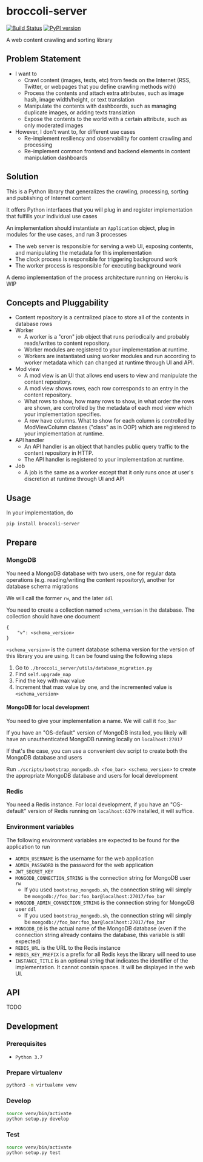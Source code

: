 # broccoli-server
[![Build Status](https://travis-ci.org/k-t-corp/broccoli-server.svg?branch=master)](https://travis-ci.org/k-t-corp/broccoli-server)
[![PyPI version](https://badge.fury.io/py/broccoli-server.svg)](https://badge.fury.io/py/broccoli-server)

A web content crawling and sorting library

## Problem Statement
* I want to
    * Crawl content (images, texts, etc) from feeds on the Internet (RSS, Twitter, or webpages that you define crawling methods with)
    * Process the contents and attach extra attributes, such as image hash, image width/height, or text translation
    * Manipulate the contents with dashboards, such as managing duplicate images, or adding texts translation
    * Expose the contents to the world with a certain attribute, such as only moderated images
* However, I don't want to, for different use cases
    * Re-implement resiliency and observability for content crawling and processing
    * Re-implement common frontend and backend elements in content manipulation dashboards

## Solution
This is a Python library that generalizes the crawling, processing, sorting and publishing of Internet content

It offers Python interfaces that you will plug in and register implementation that fulfills your individual use cases

An implementation should instantiate an `Application` object, plug in modules for the use cases, and run 3 processes

* The web server is responsible for serving a web UI, exposing contents, and manipulating the metadata for this implementation
* The clock process is responsible for triggering background work
* The worker process is responsible for executing background work

A demo implementation of the process architecture running on Heroku is WIP

## Concepts and Pluggability
* Content repository is a centralized place to store all of the contents in database rows
* Worker
    * A worker is a "cron" job object that runs periodically and probably reads/writes to content repository.
    * Worker modules are registered to your implementation at runtime.
    * Workers are instantiated using worker modules and run according to worker metadata which can changed at runtime through UI and API.
* Mod view
    * A mod view is an UI that allows end users to view and manipulate the content repository.
    * A mod view shows rows, each row corresponds to an entry in the content repository.
    * What rows to show, how many rows to show, in what order the rows are shown, are controlled by the metadata of each mod view which your implementation specifies.
    * A row have columns. What to show for each column is controlled by ModViewColumn classes ("class" as in OOP) which are registered to your implementation at runtime.
* API handler
    * An API handler is an object that handles public query traffic to the content repository in HTTP.
    * The API handler is registered to your implementation at runtime.
* Job
    * A job is the same as a worker except that it only runs once at user's discretion at runtime through UI and API

## Usage
In your implementation, do

```bash
pip install broccoli-server
```

## Prepare

### MongoDB
You need a MongoDB database with two users, one for regular data operations (e.g. reading/writing the content repository), another for database schema migrations

We will call the former `rw`, and the later `ddl`

You need to create a collection named `schema_version` in the database. The collection should have one document

```
{
    "v": <schema_version>
}
```

`<schema_version>` is the current database schema version for the version of this library you are using. It can be found using the following steps
1. Go to `./broccoli_server/utils/database_migration.py`
2. Find `self.upgrade_map`
3. Find the key with max value
4. Increment that max value by one, and the incremented value is `<schema_version>`

#### MongoDB for local development
You need to give your implementation a name. We will call it `foo_bar`

If you have an "OS-default" version of MongoDB installed, you likely will have an unauthenticated MongoDB running locally on `localhost:27017`

If that's the case, you can use a convenient dev script to create both the MongoDB database and users

Run `./scripts/bootstrap_mongodb.sh <foo_bar> <schema_version>` to create the appropriate MongoDB database and users for local development

### Redis
You need a Redis instance. For local development, if you have an "OS-default" version of Redis running on `localhost:6379` installed, it will suffice.

### Environment variables
The following environment variables are expected to be found for the application to run
* `ADMIN_USERNAME` is the username for the web application
* `ADMIN_PASSWORD` is the password for the web application
* `JWT_SECRET_KEY`
* `MONGODB_CONNECTION_STRING` is the connection string for MongoDB user `rw`
    * If you used `bootstrap_mongodb.sh`, the connection string will simply be `mongodb://foo_bar:foo_bar@localhost:27017/foo_bar`
* `MONGODB_ADMIN_CONNECTION_STRING` is the connection string for MongoDB user `ddl`
    * If you used `bootstrap_mongodb.sh`, the connection string will simply be `mongodb://foo_bar:foo_bar@localhost:27017/foo_bar`
* `MONGODB_DB` is the actual name of the MongoDB database (even if the connection string already contains the database, this variable is still expected)
* `REDIS_URL` is the URL to the Redis instance
* `REDIS_KEY_PREFIX` is a prefix for all Redis keys the library will need to use
* `INSTANCE_TITLE` is an optional string that indicates the identifier of the implementation. It cannot contain spaces. It will be displayed in the web UI.

## API
TODO

## Development
### Prerequisites
* `Python 3.7`

### Prepare virtualenv
```bash
python3 -m virtualenv venv
```

### Develop
```bash
source venv/bin/activate
python setup.py develop
```

### Test
```bash
source venv/bin/activate
python setup.py test
```
